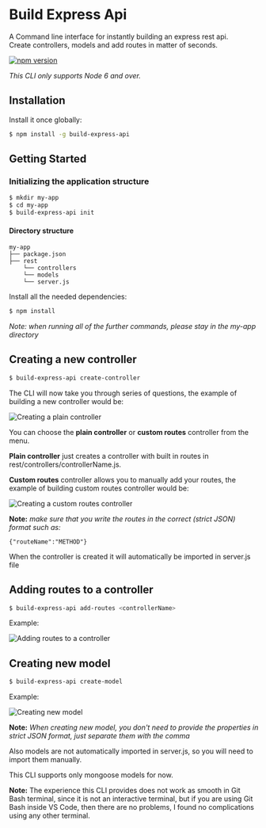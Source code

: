 # Build Express Api
A Command line interface for instantly building an express rest api. <br>
Create controllers, models and add routes in matter of seconds.

[![npm version](https://badge.fury.io/js/build-express-api.svg)](https://badge.fury.io/js/build-express-api)

*This CLI only supports Node 6 and over.*

## Installation
Install it once globally:
```sh
$ npm install -g build-express-api
```
## Getting Started
### Initializing the application structure
```sh
$ mkdir my-app
$ cd my-app
$ build-express-api init
```
#### Directory structure
```
my-app
├── package.json
├── rest
    └── controllers
    └── models
    └── server.js
```
Install all the needed dependencies:
```sh
$ npm install
```
*Note: when running all of the further commands, please stay in the my-app directory*
## Creating a new controller
```sh
$ build-express-api create-controller
```
The CLI will now take you through series of questions, the example of building a new controller would be:

![Creating a plain controller](https://github.com/ognjengt/build-express-api/blob/master/assets/createControllerPlain.JPG)

You can choose the **plain controller** or **custom routes** controller from the menu.

**Plain controller** just creates a controller with built in routes in rest/controllers/controllerName.js.

**Custom routes** controller allows you to manually add your routes, the example of building custom routes controller would be:

![Creating a custom routes controller](https://github.com/ognjengt/build-express-api/blob/master/assets/customControllerCreation.JPG)

**Note:** *make sure that you write the routes in the correct (strict JSON) format such as:*

```
{"routeName":"METHOD"}
```

When the controller is created it will automatically be imported in server.js file

## Adding routes to a controller
```sh
$ build-express-api add-routes <controllerName>
```
Example:

![Adding routes to a controller](https://github.com/ognjengt/build-express-api/blob/master/assets/addRoutesComplete.JPG)

## Creating new model
```sh
$ build-express-api create-model
```
Example:

![Creating new model](https://github.com/ognjengt/build-express-api/blob/master/assets/createModelSuccess.JPG)

**Note:** *When creating new model, you don't need to provide the properties in strict JSON format, just separate them with the comma*

Also models are not automatically imported in server.js, so you will need to import them manually.

This CLI supports only mongoose models for now.

**Note:** The experience this CLI provides does not work as smooth in Git Bash terminal, since it is not an interactive terminal, but if you are using Git Bash inside VS Code, then there are no problems, I found no complications using any other terminal.
